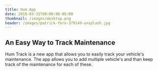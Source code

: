 ```yaml
---
title: Hum App
date: 2018-03-31T00:00:00-05:00
thumbnail: /images/desktop.png
header: /images/patrick-fore-379149-unsplash.jpg
---
```

## An Easy Way to Track Maintenance

Hum Track is a new app that allows you to easily track your vehicle's maintenance. The app allows you to add multiple vehicle's and than keep track of the maintenance for each of these.
